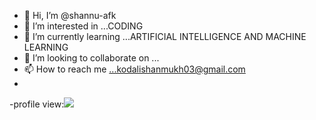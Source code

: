 - 👋 Hi, I’m @shannu-afk
- 👀 I’m interested in ...CODING
- 🌱 I’m currently learning ...ARTIFICIAL INTELLIGENCE AND MACHINE LEARNING
- 💞️ I’m looking to collaborate on ...
- 📫 How to reach me ...kodalishanmukh03@gmail.com
- 
-profile view:![](https://komarev.com/ghpvc/?username=shannu-afk&color=blue)

<!---
shannu-afk/shannu-afk is a ✨ special ✨ repository .
--->
